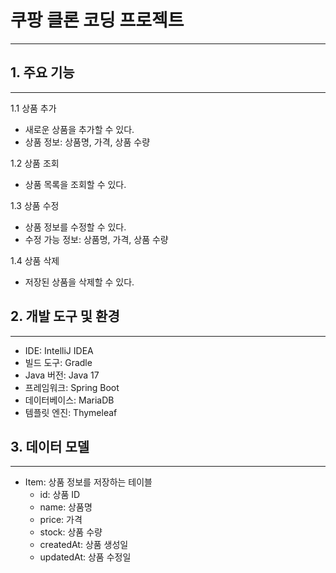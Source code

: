 # 쿠팡 클론 코딩 프로젝트

---

## 1. 주요 기능

---

1.1 상품 추가

- 새로운 상품을 추가할 수 있다.
- 상품 정보: 상품명, 가격, 상품 수량

1.2 상품 조회

- 상품 목록을 조회할 수 있다.

1.3 상품 수정

- 상품 정보를 수정할 수 있다.
- 수정 가능 정보: 상품명, 가격, 상품 수량

1.4 상품 삭제

- 저장된 상품을 삭제할 수 있다.


## 2. 개발 도구 및 환경

---

- IDE: IntelliJ IDEA
- 빌드 도구: Gradle
- Java 버전: Java 17
- 프레임워크: Spring Boot
- 데이터베이스: MariaDB
- 템플릿 엔진: Thymeleaf


## 3. 데이터 모델

---

- Item: 상품 정보를 저장하는 테이블
  - id: 상품 ID
  - name: 상품명
  - price: 가격
  - stock: 상품 수량
  - createdAt: 상품 생성일
  - updatedAt: 상품 수정일